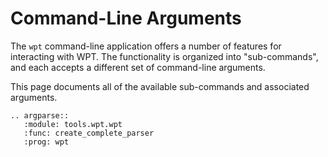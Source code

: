 # Command-Line Arguments

The `wpt` command-line application offers a number of features for interacting
with WPT. The functionality is organized into "sub-commands", and each accepts
a different set of command-line arguments.

This page documents all of the available sub-commands and associated arguments.

```eval_rst
.. argparse::
   :module: tools.wpt.wpt
   :func: create_complete_parser
   :prog: wpt
```
